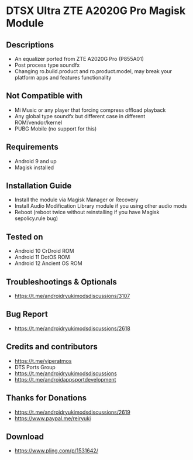 # DTSX Ultra ZTE A2020G Pro Magisk Module

## Descriptions
- An equalizer ported from ZTE A2020G Pro (P855A01)
- Post process type soundfx
- Changing ro.build.product and ro.product.model, may break your platform apps and features functionality

## Not Compatible with
- Mi Music or any player that forcing compress offload playback
- Any global type soundfx but different case in different ROM/vendor/kernel
- PUBG Mobile (no support for this)

## Requirements
- Android 9 and up
- Magisk installed

## Installation Guide
- Install the module via Magisk Manager or Recovery
- Install Audio Modification Library module if you using other audio mods
- Reboot (reboot twice without reinstalling if you have Magisk sepolicy.rule bug)

## Tested on
- Android 10 CrDroid ROM
- Android 11 DotOS ROM
- Android 12 Ancient OS ROM

## Troubleshootings & Optionals
- https://t.me/androidryukimodsdiscussions/3107

## Bug Report
- https://t.me/androidryukimodsdiscussions/2618

## Credits and contributors
- https://t.me/viperatmos
- DTS Ports Group
- https://t.me/androidryukimodsdiscussions
- https://t.me/androidappsportdevelopment

## Thanks for Donations
- https://t.me/androidryukimodsdiscussions/2619
- https://www.paypal.me/reiryuki

## Download
- https://www.pling.com/p/1531642/
